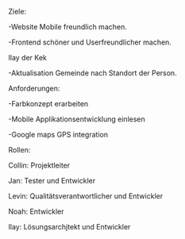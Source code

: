 Ziele:


-Website Mobile freundlich machen. 


-Frontend schöner und Userfreundlicher machen. 

Ilay der Kek

-Aktualisation Gemeinde nach Standort der Person. 


Anforderungen: 


-Farbkonzept erarbeiten 


-Mobile Applikationsentwicklung einlesen 


-Google maps GPS integration 


Rollen:


Collin: Projektleiter


Jan: Tester und Entwickler


Levin: Qualitätsverantwortlicher und Entwickler


Noah: Entwickler 


Ilay: Lösungsarchjtekt und Entwickler